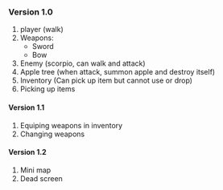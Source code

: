 ### Version 1.0

1. player (walk)
2. Weapons:
	* Sword
	* Bow
3. Enemy (scorpio, can walk and attack)
4. Apple tree (when attack, summon apple and destroy itself)
5. Inventory (Can pick up item but cannot use or drop)
6. Picking up items
 
#### Version 1.1
1. Equiping weapons in inventory
2. Changing weapons

#### Version 1.2
1. Mini map
2. Dead screen
